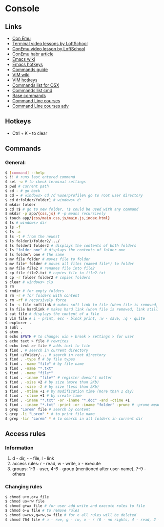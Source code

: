 # Console

## Links
- [Con Emu](https://conemu.github.io/)
- [Terminal video lessons by LoftSchool](https://www.youtube.com/playlist?list=PLY4rE9dstrJy5P2z0sr8K3Nzr7l_UAN2b)
- [ConEmu video lesson by LoftSchool](https://www.youtube.com/watch?v=x0hw8llIZkY)
- [ConEmu habr article](https://habrahabr.ru/post/164687/)
- [Emacs wiki](https://ru.wikipedia.org/wiki/Emacs)
- [Emacs hotkeys](http://ss64.com/osx/syntax-bashkeyboard.html)
- [Commands guide](http://ss64.com/)
- [VIM wiki](https://ru.wikipedia.org/wiki/Vim)
- [VIM hotkeys](http://bullium.com/support/vim.html)
- [Commands list for OSX](http://osxh.ru/content/spisok-terminalnyh-komand-os-x)
- [Commands list cmd](http://cmd-command.ru/komandy-cmd)
- [Base commands](http://www.k-max.name/linux/osnovnye-komandy-linux-ili-shpargalka-nachinayushhego-linuksojda/)
- [Command Line courses](https://www.vikingcodeschool.com/web-development-basics/a-command-line-crash-course)
- [Command Line courses adv](https://learncodethehardway.org/unix/)

## Hotkeys
- Сtrl + K - to clear

## Commands

### General:
```bash
$ [command] --help
$ !! # runs last entered command
$ set -o # to check terminal settings
$ pwd # current path
$ cd - # go back
$ cd ~ # windows> cd /d %userprofile% go to root user directory
$ cd d:folder/folder1 # windows> d:
$ mkdir folder
$ cd !$ # go to new folder, !$ could be used with any command
$ mkdir -p app/{css,js} # -p means recursively
$ touch app/{css/main.css,js/main.js,index.html}
$ ls # windows> dir
$ ls -f
$ ls -a
$ ls -t # from the newest
$ ls folder1/folder2/.../
$ ls folder1 folder2 # displays the contents of both folders
$ ls "folder one" # displays the contents of folder one
$ ls folder\ one # the same
$ mv file folder # moves file to folder
$ mv file* folder # moves all files (named file*) to folder
$ mv file file2 # renames file into file2
$ cp file file2.txt # copies file to file2.txt
$ cp -r folder folder2 # copies folders
$ clear # windows> cls
$ rm
$ rmdir # for empty folders
$ rm -r # for folders with content
$ rm -rf # recursively force
$ ln -s file softlink # makes soft link to file (when file is removed, link doesn't work)
$ ln file hardlink # makes hard link (when file is removed, link still works)
$ cat file # displays the content of a file
$ vim file # i - print, esc - block print, :w - save, :q - quite
$ explorer .
$ subl .
$ atom .
$ echo $PATH # to change: win + break > settings > for user
$ echo text > file # rewrites
$ echo text >> file # adds text to file
$ find . # search in current directory
$ find ~/folder/... # search in root directory
$ find . -type f # by file types
$ find . -name "file" # by file name
$ find . -name "*.txt"
$ find . -name "file*"
$ find . -iname "file*" # register doesn't matter
$ find . -size +2 # by size (more than 2Kb)
$ find . -size -2 # by size (less than 2Kb)
$ find . -mtime +1 # by modification time (more than 1 day)
$ find . -ctime +1 # by create time
$ find . -iname "*.txt" -or -iname "*.doc" -and -ctime +1
$ find . -iname "*.txt" -print -or -iname "folder" -prune # -prune means to exclude, -print to print till this command
$ grep "Lorem" file # search by content
$ grep -li "Lorem" * # to print file name
$ grep -lir "Lorem" * # to search in all folders in current dir
```

## Access rules

### Information
1. d - dir, - - file, l - link
2. access rules: r - read, w - write, x - execute
3. groups: 1-3 - user, 4-6 - group (mentioned after user-name), 7-9 - others

### Changing rules
```bash
$ chmod u+x,o+w file
$ chmod uo+rw file
$ chmod g+wx file # for user add write and execute rules to file
$ chmod o-w file # to remove rules
$ chmod u=rwx,g=rw,o= file # for o all rules will be deleted
$ chmod 764 file # u - rwe, g - rw, o - r (0 - no rights, 4 - read, 2 - write, 1 - execute)
```

